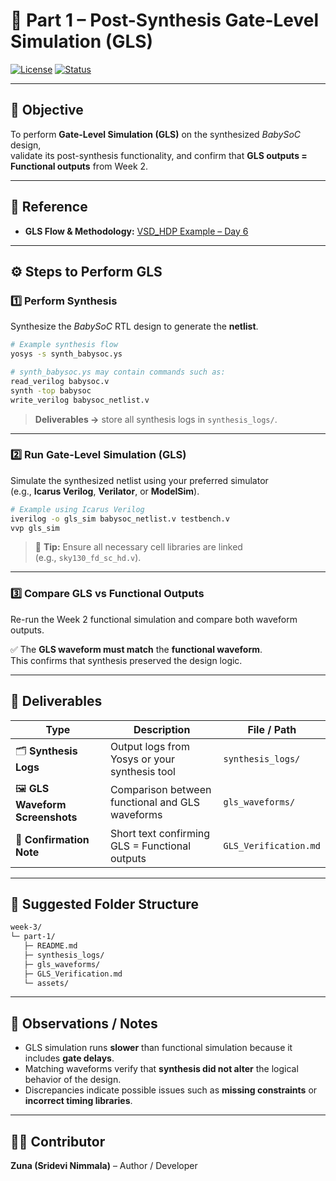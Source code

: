 # 🧩 Part 1 – Post-Synthesis Gate-Level Simulation (GLS)

[![License](https://img.shields.io/badge/license-MIT-blue)](../../LICENSE)
[![Status](https://img.shields.io/badge/progress-Completed-brightgreen)](#)

---

## 🎯 Objective
To perform **Gate-Level Simulation (GLS)** on the synthesized *BabySoC* design,  
validate its post-synthesis functionality, and confirm that **GLS outputs = Functional outputs** from Week 2.

---

## 📘 Reference
- **GLS Flow & Methodology:** [VSD_HDP Example – Day 6](https://github.com/Ananya-KM/VSD_HDP/blob/main/Day%206.md)

---

## ⚙️ Steps to Perform GLS

### 1️⃣ Perform Synthesis
Synthesize the *BabySoC* RTL design to generate the **netlist**.

```bash
# Example synthesis flow
yosys -s synth_babysoc.ys

# synth_babysoc.ys may contain commands such as:
read_verilog babysoc.v
synth -top babysoc
write_verilog babysoc_netlist.v
```

> **Deliverables →** store all synthesis logs in `synthesis_logs/`.

---

### 2️⃣ Run Gate-Level Simulation (GLS)
Simulate the synthesized netlist using your preferred simulator  
(e.g., **Icarus Verilog**, **Verilator**, or **ModelSim**).

```bash
# Example using Icarus Verilog
iverilog -o gls_sim babysoc_netlist.v testbench.v
vvp gls_sim
```

> 🧩 **Tip:** Ensure all necessary cell libraries are linked  
> (e.g., `sky130_fd_sc_hd.v`).

---

### 3️⃣ Compare GLS vs Functional Outputs
Re-run the Week 2 functional simulation and compare both waveform outputs.

✅ The **GLS waveform must match** the **functional waveform**.  
This confirms that synthesis preserved the design logic.

---

## 🧾 Deliverables

| Type | Description | File / Path |
|------|--------------|-------------|
| 🗂️ **Synthesis Logs** | Output logs from Yosys or your synthesis tool | `synthesis_logs/` |
| 🖼️ **GLS Waveform Screenshots** | Comparison between functional and GLS waveforms | `gls_waveforms/` |
| 📝 **Confirmation Note** | Short text confirming GLS = Functional outputs | `GLS_Verification.md` |

---

## 📂 Suggested Folder Structure

```bash
week-3/
└─ part-1/
   ├─ README.md
   ├─ synthesis_logs/
   ├─ gls_waveforms/
   ├─ GLS_Verification.md
   └─ assets/
```

---

## 🧠 Observations / Notes
- GLS simulation runs **slower** than functional simulation because it includes **gate delays**.  
- Matching waveforms verify that **synthesis did not alter** the logical behavior of the design.  
- Discrepancies indicate possible issues such as **missing constraints** or **incorrect timing libraries**.

---

## 👩‍💻 Contributor
**Zuna (Sridevi Nimmala)** – Author / Developer
